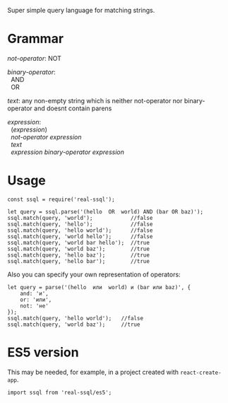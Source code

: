 Super simple query language for matching strings.

# Grammar

_not-operator_: NOT

_binary-operator_: <br>
&nbsp;&nbsp;AND<br>
&nbsp;&nbsp;OR

_text_: any non-empty string which is neither not-operator nor binary-operator and doesnt contain parens

_expression_:<br>
&nbsp;&nbsp;(_expression_)<br>
&nbsp;&nbsp;_not-operator_ _expression_<br>
&nbsp;&nbsp;_text_<br>
&nbsp;&nbsp;_expression binary-operator expression_

# Usage

```
const ssql = require('real-ssql');

let query = ssql.parse('(hello  OR  world) AND (bar OR baz)');
ssql.match(query, 'world');            //false
ssql.match(query, 'hello');            //false
ssql.match(query, 'hello world');      //false
ssql.match(query, 'world hello');      //false
ssql.match(query, 'world bar hello');  //true
ssql.match(query, 'world baz');        //true
ssql.match(query, 'hello baz');        //true
ssql.match(query, 'hello bar');        //true
```

Also you can specify your own representation of operators:

```
let query = parse('(hello  или  world) и (bar или baz)', {
    and: 'и',
    or: 'или',
    not: 'не'
});
ssql.match(query, 'hello world');   //false
ssql.match(query, 'world baz');     //true
```

# ES5 version

This may be needed, for example, in a project created with `react-create-app`.

```
import ssql from 'real-ssql/es5';
```